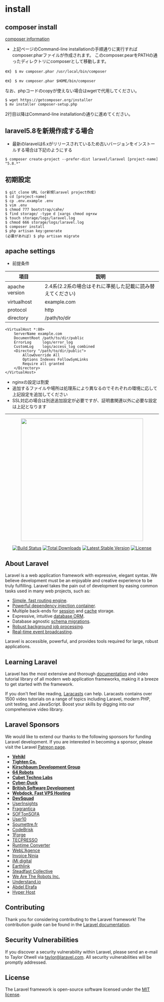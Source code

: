 # install

## composer install

[composer information](https://getcomposer.org/download/)
* 上記ページのCommand-line installationの手順通りに実行すればcomposer.pharファイルが作成されます。
このcomposer.pearをPATHの通ったディレクトリにcomposerとして移動します。

ex) ` $ mv composer.phar /usr/local/bin/composer`

ex) ` $ mv composer.phar $HOME/bin/composer`

なお、phpコードのcopyが使えない場合はwgetで代用してください。

```
$ wget https://getcomposer.org/installer
$ mv installer composer-setup.php
```

2行目以降はCommand-line installationの通りに進めてください。

## laravel5.8を新規作成する場合

* 最新のlaravelは6.xがリリースされているため古いバージョンをインストールする場合は下記のようにする

```
$ composer create-project --prefer-dist laravel/laravel [project-name] "5.8.*"
```

## 初期設定

```
$ git clone URL (or新規laravel project作成)
$ cd [project-name]
$ cp .env.example .env
$ vim .env
$ chmod 777 bootstrap/cahe/
$ find storage/ -type d |xargs chmod og+xw
$ touch storage/logs/laravel.log
$ chmod 666 storage/logs/laravel.log
$ composer install
$ php artisan key:generate
(必要があれば) $ php artisan migrate
```

## apache settings

* 前提条件

|  項目          | 説明 |
| -------------- | ----------------------------------------------------------- |
| apache version | 2.4系(2.2系の場合はそれに準拠した記載に読み替えてください)
| virtualhost    | example.com
| protocol       | http
| directory      | /path/to/dir

```
<VirtualHost *:80>
    ServerName example.com
    DocumentRoot /path/to/dir/public
    ErrorLog     logs/error_log
    CustomLog    logs/access_log combined
    <Directory "/path/to/dir/public">
        AllowOverride All
        Options Indexes FollowSymLinks
        Require all granted
    </Directory>
</VirtualHost>
```

* nginxの設定は割愛
* 追加するファイルや場所は処理系により異なるのでそれぞれの環境に応して上記設定を追加してください
* SSL対応の場合は別途追加設定が必要ですが、証明書関連以外に必要な設定は上記となります

---

<p align="center"><img src="https://res.cloudinary.com/dtfbvvkyp/image/upload/v1566331377/laravel-logolockup-cmyk-red.svg" width="400"></p>

<p align="center">
<a href="https://travis-ci.org/laravel/framework"><img src="https://travis-ci.org/laravel/framework.svg" alt="Build Status"></a>
<a href="https://packagist.org/packages/laravel/framework"><img src="https://poser.pugx.org/laravel/framework/d/total.svg" alt="Total Downloads"></a>
<a href="https://packagist.org/packages/laravel/framework"><img src="https://poser.pugx.org/laravel/framework/v/stable.svg" alt="Latest Stable Version"></a>
<a href="https://packagist.org/packages/laravel/framework"><img src="https://poser.pugx.org/laravel/framework/license.svg" alt="License"></a>
</p>

## About Laravel

Laravel is a web application framework with expressive, elegant syntax. We believe development must be an enjoyable and creative experience to be truly fulfilling. Laravel takes the pain out of development by easing common tasks used in many web projects, such as:

- [Simple, fast routing engine](https://laravel.com/docs/routing).
- [Powerful dependency injection container](https://laravel.com/docs/container).
- Multiple back-ends for [session](https://laravel.com/docs/session) and [cache](https://laravel.com/docs/cache) storage.
- Expressive, intuitive [database ORM](https://laravel.com/docs/eloquent).
- Database agnostic [schema migrations](https://laravel.com/docs/migrations).
- [Robust background job processing](https://laravel.com/docs/queues).
- [Real-time event broadcasting](https://laravel.com/docs/broadcasting).

Laravel is accessible, powerful, and provides tools required for large, robust applications.

## Learning Laravel

Laravel has the most extensive and thorough [documentation](https://laravel.com/docs) and video tutorial library of all modern web application frameworks, making it a breeze to get started with the framework.

If you don't feel like reading, [Laracasts](https://laracasts.com) can help. Laracasts contains over 1500 video tutorials on a range of topics including Laravel, modern PHP, unit testing, and JavaScript. Boost your skills by digging into our comprehensive video library.

## Laravel Sponsors

We would like to extend our thanks to the following sponsors for funding Laravel development. If you are interested in becoming a sponsor, please visit the Laravel [Patreon page](https://patreon.com/taylorotwell).

- **[Vehikl](https://vehikl.com/)**
- **[Tighten Co.](https://tighten.co)**
- **[Kirschbaum Development Group](https://kirschbaumdevelopment.com)**
- **[64 Robots](https://64robots.com)**
- **[Cubet Techno Labs](https://cubettech.com)**
- **[Cyber-Duck](https://cyber-duck.co.uk)**
- **[British Software Development](https://www.britishsoftware.co)**
- **[Webdock, Fast VPS Hosting](https://www.webdock.io/en)**
- **[DevSquad](https://devsquad.com)**
- [UserInsights](https://userinsights.com)
- [Fragrantica](https://www.fragrantica.com)
- [SOFTonSOFA](https://softonsofa.com/)
- [User10](https://user10.com)
- [Soumettre.fr](https://soumettre.fr/)
- [CodeBrisk](https://codebrisk.com)
- [1Forge](https://1forge.com)
- [TECPRESSO](https://tecpresso.co.jp/)
- [Runtime Converter](http://runtimeconverter.com/)
- [WebL'Agence](https://weblagence.com/)
- [Invoice Ninja](https://www.invoiceninja.com)
- [iMi digital](https://www.imi-digital.de/)
- [Earthlink](https://www.earthlink.ro/)
- [Steadfast Collective](https://steadfastcollective.com/)
- [We Are The Robots Inc.](https://watr.mx/)
- [Understand.io](https://www.understand.io/)
- [Abdel Elrafa](https://abdelelrafa.com)
- [Hyper Host](https://hyper.host)

## Contributing

Thank you for considering contributing to the Laravel framework! The contribution guide can be found in the [Laravel documentation](https://laravel.com/docs/contributions).

## Security Vulnerabilities

If you discover a security vulnerability within Laravel, please send an e-mail to Taylor Otwell via [taylor@laravel.com](mailto:taylor@laravel.com). All security vulnerabilities will be promptly addressed.

## License

The Laravel framework is open-source software licensed under the [MIT license](https://opensource.org/licenses/MIT).
